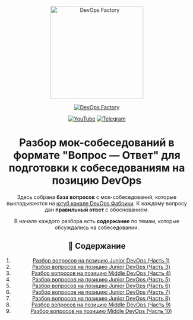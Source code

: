 <div align="center">
<a href="https://devops-factory.com" >
  <img src="https://devops-factory.com/images/logogit.png" width="250" alt="DevOps Factory">
</a>
</div>
<div align="center">
    <a style="vertical-align: middle;display: inline-block;">
      <img align="center" src="https://readme-typing-svg.demolab.com?font=Fira+Code&size=14&duration=2000&pause=&color=3DD10D&center=true&vCenter=true&multiline=true&width=435&lines=%D0%A1%D0%B4%D0%B5%D0%BB%D0%B0%D0%BD%D0%BE+%D0%B0%D0%BA%D1%82%D0%B8%D0%B2%D0%B8%D1%81%D1%82%D0%BE%D0%BC+%D0%B8%D0%B7+%D0%BA%D0%BB%D1%83%D0%B1%D0%B0+%D0%BF%D1%80%D0%B8+%D1%84%D0%B0%D0%B1%D1%80%D0%B8%D0%BA%D0%B5;By+Dmitriy+Shmakov" alt="" />
    </a>  
  </a>
</div>

<div align="center">


[![DevOps Factory](https://img.shields.io/badge/DevOps_Factory-green?style=for-the-badge)](https://devops-factory.com)


<div align="center">

  [![YouTube](https://img.shields.io/badge/YouTube-red?style=for-the-badge)](https://youtube.com/@devopsfactory)
  [![Telegram](https://img.shields.io/badge/Telegram-blue?style=for-the-badge)](https://t.me/devops_factory)
</div>

# Разбор мок-собеседований в формате "Вопрос — Ответ" для подготовки к собеседованиям на позицию DevOps

Здесь собрана **база вопросов** с мок-собеседований, которые выкладываются на [ютуб канале DevOps Фабрики](https://youtube.com/@devopsfactory). 
К каждому вопросу дан **правильный ответ** с обоснованием. 

В начале каждого разбора есть **содержание** по темам, которые обсуждались на собеседовании.

## 📌 Содержание
1. [Разбор вопросов на позицию Junior DevOps (Часть 1)](https://github.com/devopsfabric/mock_interviews/blob/main/interview_devops_1.md)
2. [Разбор вопросов на позицию Junior DevOps (Часть 3)](https://github.com/devopsfabric/mock_interviews/blob/main/interview_devops_3.md)
3. [Разбор вопросов на позицию Middle DevOps (Часть 4)](https://github.com/devopsfabric/mock_interviews/blob/main/interview_devops_4.md)
4. [Разбор вопросов на позицию Junior DevOps (Часть 5)](https://github.com/devopsfabric/mock_interviews/blob/main/interview_devops_5.md)
5. [Разбор вопросов на позицию Junior DevOps (Часть 6)](https://github.com/devopsfabric/mock_interviews/blob/main/interview_devops_6.md)
6. [Разбор вопросов на позицию Junior DevOps (Часть 7)](https://github.com/devopsfabric/mock_interviews/blob/main/interview_devops_7.md)
7. [Разбор вопросов на позицию Junior DevOps (Часть 8)](https://github.com/devopsfabric/mock_interviews/blob/main/interview_devops_8.md)
8. [Разбор вопросов на позицию Middle DevOps (Часть 9)](https://github.com/devopsfabric/mock_interviews/blob/main/interview_devops_9.md)
9. [Разбор вопросов на позицию Middle DevOps (Часть 10)](https://github.com/devopsfabric/mock_interviews/blob/main/interview_devops_10.md)